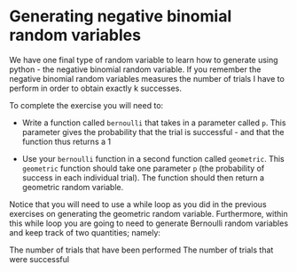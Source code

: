 # Generating negative binomial random variables

We have one final type of random variable to learn how to generate using python - the negative binomial random variable.  If you remember 
the negative binomial random variables measures the number of trials I have to perform in order to obtain exactly k successes.

To complete the exercise you will need to:

- Write a function called `bernoulli` that takes in a parameter called `p`. This parameter gives the probability that the trial is successful - and that the 
function thus returns a 1

- Use your `bernoulli` function in a second function called `geometric`. This `geometric` function should take one parameter `p` (the probability of success in each individual trial). The function should then return a geometric random variable.

Notice that you will need to use a while loop as you did in the previous exercises on generating the geometric random variable.  Furthermore, within this while loop you are going to need to generate Bernoulli random variables and keep track of two quantities; namely:

The number of trials that have been performed
The number of trials that were successful 

